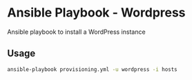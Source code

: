 # Ansible Playbook - Wordpress
Ansible playbook to install a WordPress instance


## Usage
```bash
ansible-playbook provisioning.yml -u wordpress -i hosts
```
